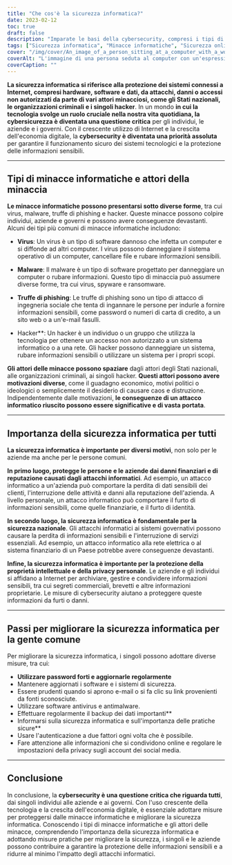 ```yaml
---
title: "Che cos'è la sicurezza informatica?"
date: 2023-02-12
toc: true
draft: false
description: "Imparate le basi della cybersecurity, compresi i tipi di minacce informatiche, l'importanza della cybersecurity e i passi per migliorare la sicurezza online."
tags: ["Sicurezza informatica", "Minacce informatiche", "Sicurezza online", "Protezione dei dati", "Virus", "Malware", "Truffe di phishing", "Gli hacker", "Sicurezza nazionale", "Proprietà intellettuale", "Personal privacy"]
cover: "/img/cover/An_image_of_a_person_sitting_at_a_computer_with_a_worried_face.png"
coverAlt: "L'immagine di una persona seduta al computer con un'espressione preoccupata mentre sullo schermo appare un hacker o un criminale informatico, rappresenta i pericoli delle minacce informatiche e l'importanza della sicurezza informatica."
coverCaption: ""
---
```


**La sicurezza informatica si riferisce alla protezione dei sistemi connessi a Internet, compresi hardware, software e dati, da attacchi, danni o accessi non autorizzati da parte di vari attori minacciosi, come gli Stati nazionali, le organizzazioni criminali e i singoli hacker**. In un mondo **in cui la tecnologia svolge un ruolo cruciale nella nostra vita quotidiana, la cybersicurezza è diventata una questione critica** per gli individui, le aziende e i governi. Con il crescente utilizzo di Internet e la crescita dell'economia digitale, la **cybersecurity è diventata una priorità assoluta** per garantire il funzionamento sicuro dei sistemi tecnologici e la protezione delle informazioni sensibili.

______

## Tipi di minacce informatiche e attori della minaccia

**Le minacce informatiche possono presentarsi sotto diverse forme**, tra cui virus, malware, truffe di phishing e hacker. Queste minacce possono colpire individui, aziende e governi e possono avere conseguenze devastanti. Alcuni dei tipi più comuni di minacce informatiche includono:

- **Virus**: Un virus è un tipo di software dannoso che infetta un computer e si diffonde ad altri computer. I virus possono danneggiare il sistema operativo di un computer, cancellare file e rubare informazioni sensibili.

- **Malware**: Il malware è un tipo di software progettato per danneggiare un computer o rubare informazioni. Questo tipo di minaccia può assumere diverse forme, tra cui virus, spyware e ransomware.

- **Truffe di phishing**: Le truffe di phishing sono un tipo di attacco di ingegneria sociale che tenta di ingannare le persone per indurle a fornire informazioni sensibili, come password o numeri di carta di credito, a un sito web o a un'e-mail fasulli.

- Hacker**: Un hacker è un individuo o un gruppo che utilizza la tecnologia per ottenere un accesso non autorizzato a un sistema informatico o a una rete. Gli hacker possono danneggiare un sistema, rubare informazioni sensibili o utilizzare un sistema per i propri scopi.

**Gli attori delle minacce possono spaziare** dagli attori degli Stati nazionali, alle organizzazioni criminali, ai singoli hacker. **Questi attori possono avere motivazioni diverse**, come il guadagno economico, motivi politici o ideologici o semplicemente il desiderio di causare caos e distruzione. Indipendentemente dalle motivazioni, **le conseguenze di un attacco informatico riuscito possono essere significative e di vasta portata**.

______

## Importanza della sicurezza informatica per tutti

**La sicurezza informatica è importante per diversi motivi**, non solo per le aziende ma anche per le persone comuni.

**In primo luogo, protegge le persone e le aziende dai danni finanziari e di reputazione causati dagli attacchi informatici**. Ad esempio, un attacco informatico a un'azienda può comportare la perdita di dati sensibili dei clienti, l'interruzione delle attività e danni alla reputazione dell'azienda. A livello personale, un attacco informatico può comportare il furto di informazioni sensibili, come quelle finanziarie, e il furto di identità.

**In secondo luogo, la sicurezza informatica è fondamentale per la sicurezza nazionale**. Gli attacchi informatici ai sistemi governativi possono causare la perdita di informazioni sensibili e l'interruzione di servizi essenziali. Ad esempio, un attacco informatico alla rete elettrica o al sistema finanziario di un Paese potrebbe avere conseguenze devastanti.

**Infine, la sicurezza informatica è importante per la protezione della proprietà intellettuale e della privacy personale**. Le aziende e gli individui si affidano a Internet per archiviare, gestire e condividere informazioni sensibili, tra cui segreti commerciali, brevetti e altre informazioni proprietarie. Le misure di cybersecurity aiutano a proteggere queste informazioni da furti o danni.

______

## Passi per migliorare la sicurezza informatica per la gente comune

Per migliorare la sicurezza informatica, i singoli possono adottare diverse misure, tra cui:

- **Utilizzare password forti e aggiornarle regolarmente**
- Mantenere aggiornati i software e i sistemi di sicurezza.
- Essere prudenti quando si aprono e-mail o si fa clic su link provenienti da fonti sconosciute.
- Utilizzare software antivirus e antimalware.
- Effettuare regolarmente il backup dei dati importanti**
- Informarsi sulla sicurezza informatica e sull'importanza delle pratiche sicure**
- Usare l'autenticazione a due fattori ogni volta che è possibile.
- Fare attenzione alle informazioni che si condividono online e regolare le impostazioni della privacy sugli account dei social media.


______
## Conclusione

In conclusione, la **cybersecurity è una questione critica che riguarda tutti**, dai singoli individui alle aziende e ai governi. Con l'uso crescente della tecnologia e la crescita dell'economia digitale, è essenziale adottare misure per proteggersi dalle minacce informatiche e migliorare la sicurezza informatica. Conoscendo i tipi di minacce informatiche e gli attori delle minacce, comprendendo l'importanza della sicurezza informatica e adottando misure pratiche per migliorare la sicurezza, i singoli e le aziende possono contribuire a garantire la protezione delle informazioni sensibili e a ridurre al minimo l'impatto degli attacchi informatici.
